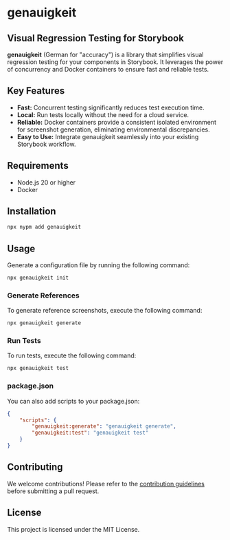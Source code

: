 # genauigkeit

## Visual Regression Testing for Storybook

**genauigkeit** (German for "accuracy") is a library that simplifies visual regression testing for your components in Storybook. It leverages the power of concurrency and Docker containers to ensure fast and reliable tests.

## Key Features

-   **Fast:** Concurrent testing significantly reduces test execution time.
-   **Local:** Run tests locally without the need for a cloud service.
-   **Reliable:** Docker containers provide a consistent isolated environment for screenshot generation, eliminating environmental discrepancies.
-   **Easy to Use:** Integrate genauigkeit seamlessly into your existing Storybook workflow.

## Requirements

-   Node.js 20 or higher
-   Docker

## Installation

```sh
npx nypm add genauigkeit
```

## Usage

Generate a configuration file by running the following command:

```sh
npx genauigkeit init
```

### Generate References

To generate reference screenshots, execute the following command:

```sh
npx genauigkeit generate
```

### Run Tests

To run tests, execute the following command:

```bash
npx genauigkeit test
```

### package.json

You can also add scripts to your package.json:

```json
{
    "scripts": {
        "genauigkeit:generate": "genauigkeit generate",
        "genauigkeit:test": "genauigkeit test"
    }
}
```

## Contributing

We welcome contributions! Please refer to the [contribution guidelines](./CONTRIBUTING.md) before submitting a pull request.

## License

This project is licensed under the MIT License.
